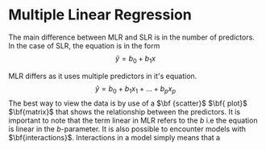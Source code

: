 # Multiple Linear Regression
The main difference between MLR and SLR is in the number of predictors. In the case of SLR, the equation is in the form
$$\hat{y} = b_0 + b_1x $$


MLR differs as it uses multiple predictors in it's equation.
$$\hat{y} = b_0 + b_1x_1 + \dots + b_px_p$$
The best way to view the data is by use of a $\bf {scatter}$ $\bf{ plot}$ $\bf{matrix}$ that shows the relationship between the predictors.
It is important to note that the term linear in MLR refers to the $b$ i.e the equation is linear in the $b$-parameter.
It is also possible to encounter models with $\bf{interactions}$. Interactions in a model simply means that a
<!--stackedit_data:
eyJoaXN0b3J5IjpbLTI1MzE5MzU5OCw0ODQyMjQwMTAsODkyMT
g4NjAzLDIwNTMwNjQ4MzIsLTQxMzAwNjQsLTE4MTUxNTA2OSw1
NzA1MjU3MzQsLTk2MTg5NzgzXX0=
-->